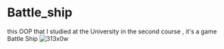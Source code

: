 # Battle_ship
 this OOP that I studied at the University in the second course , it's a game Battle Ship
![313x0w](https://github.com/user-attachments/assets/6b6d0fe0-1812-4b99-8b49-04aa70f48ee1)
